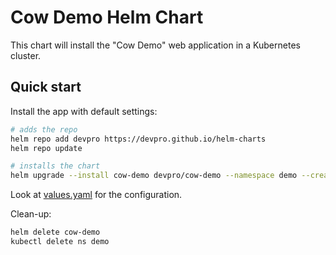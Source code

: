 # Cow Demo Helm Chart

This chart will install the "Cow Demo" web application in a Kubernetes cluster.

## Quick start

Install the app with default settings:

```bash
# adds the repo
helm repo add devpro https://devpro.github.io/helm-charts
helm repo update

# installs the chart
helm upgrade --install cow-demo devpro/cow-demo --namespace demo --create-namespace
```

Look at [values.yaml](values.yaml) for the configuration.

Clean-up:

```bash
helm delete cow-demo
kubectl delete ns demo
```
